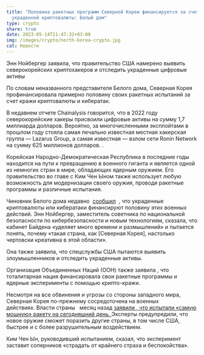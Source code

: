```yaml
---
title: "Половина ракетных программ Северной Кореи финансируется за счет
  украденной криптовалюты: Белый дом"
type: crypto
share: true
date: 2023-05-14T11:47:32+03:00
img: /images/crypto/north-korea-crypto.jpg
cat: Новости
---
```

Энн Нойбергер заявила, что правительство США намерено выявить северокорейских криптохакеров и отследить украденные цифровые активы

По словам неназванного представителя Белого дома, Северная Корея профинансировала примерно половину своих ракетных испытаний за счет кражи криптовалюты и кибератак. 

В недавнем отчете Chainalysis говорится, что в 2022 году северокорейские хакеры присвоили цифровые активы на сумму 1,7 миллиарда долларов. Вероятно, за многочисленными эксплойтами в прошлом году стояла самая печально известная местная хакерская группа — Lazarus Group, а самая известная — взлом сети Ronin Network на сумму 625 миллионов долларов. . 

Корейская Народно-Демократическая Республика в последние годы находится на пути к превращению в военного гиганта и является одной из немногих стран в мире, обладающих ядерным оружием. Его правительство во главе с Ким Чен Ыном также использует любую возможность для модернизации своего оружия, проводя ракетные программы и различные испытания.

Чиновник Белого дома недавно  [сообщил](https://edition.cnn.com/2023/05/10/politics/north-korean-missile-program-cyberattacks/index.html)  , что украденные криптовалюты или кибератаки финансируют половину этих военных действий. Энн Нойбергер, заместитель советника по национальной безопасности по кибербезопасности и новым технологиям, сказала, что кабинет Байдена «уделяет много времени и размышлений» и пытается понять, почему «такая страна, как \[Северная Корея], настолько чертовски креативна в этой области».

Она также заявила, что спецслужбы США пытаются выявить злоумышленников и отследить украденные активы. 

Организация Объединенных Наций (ООН) также заявила , что тоталитарная нация финансировала свои ракетные программы и ядерные эксперименты с помощью крипто-кражи. 

Несмотря на все обвинения и угрозы со стороны западного мира, Северная Корея по-прежнему сосредоточена на военных действиях. Власти страны   месяц назад [заявили , что испытали «самую мощную» ракету на сегодняшний день. ](https://www.bbc.com/news/world-asia-65271835)Эксперты предупредили, что новое оружие сможет поразить другие страны, в том числе США, быстрее и с более разрушительным воздействием. 

Ким Чен Ын, руководивший испытанием, сказал, что эксперимент заставит соперников «страдать от крайнего страха и беспокойства».